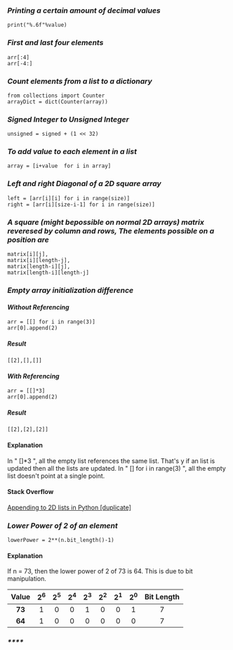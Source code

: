 ### _**Printing a certain amount of decimal values**_
    print("%.6f"%value)

### _**First and last four elements**_
    arr[:4]
    arr[-4:]

### _**Count elements from a list to a dictionary**_
    from collections import Counter
    arrayDict = dict(Counter(array))


### _**Signed Integer to Unsigned Integer**_
    unsigned = signed + (1 << 32)

### _**To add value to each element in a list**_
    array = [i+value  for i in array]

### _**Left and right Diagonal of a 2D square array**_
    left = [arr[i][i] for i in range(size)]
    right = [arr[i][size-i-1] for i in range(size)]

### _**A square (might bepossible on normal 2D arrays) matrix reveresed by column and rows, The elements possible on a position are**_
    matrix[i][j],
    matrix[i][length-j],
    matrix[length-i][j],
    matrix[length-i][length-j]

### _**Empty array initialization difference**_
#### _**Without Referencing**_
    arr = [[] for i in range(3)]
    arr[0].append(2)

##### **Result**
    [[2],[],[]]

#### _**With Referencing**_
    arr = [[]*3]
    arr[0].append(2)

##### **Result**
    [[2],[2],[2]]

#### **Explanation**
 In " []*3 ", all the empty list references the same list. That's y if an list is updated then all the lists are updated.
 In " [] for i in range(3) ", all the empty list doesn't point at a single point.

#### **Stack Overflow**
[Appending to 2D lists in Python [duplicate]](https://stackoverflow.com/questions/7745562/appending-to-2d-lists-in-python)


### _**Lower Power of 2 of an element**_
    lowerPower = 2**(n.bit_length()-1)

#### **Explanation**
If n = 73, then the lower power of 2 of 73 is 64. This is due to bit manipulation.

| Value | 2<sup>6</sup> | 2<sup>5</sup> | 2<sup>4</sup>| 2<sup>3</sup> | 2<sup>2</sup> | 2<sup>1</sup> | 2<sup>0</sup>| Bit Length |
| :---: | :---: | :---: | :---: | :---: | :---: | :---: | :---: | :---: |
| **73** | 1 | 0 | 0 | 1 | 0 | 0 | 1 | 7 |
| **64** | 1 | 0 | 0 | 0 | 0 | 0 | 0 | 7 |



### _****_